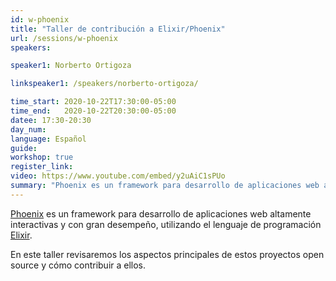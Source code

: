 ```yaml
---
id: w-phoenix
title: "Taller de contribución a Elixir/Phoenix"
url: /sessions/w-phoenix
speakers:

speaker1: Norberto Ortigoza

linkspeaker1: /speakers/norberto-ortigoza/

time_start: 2020-10-22T17:30:00-05:00
time_end:   2020-10-22T20:30:00-05:00
datee: 17:30-20:30
day_num: 
language: Español
guide: 
workshop: true
register_link: 
video: https://www.youtube.com/embed/y2uAiC1sPUo
summary: "Phoenix es un framework para desarrollo de aplicaciones web altamente interactivas y con gran desempeño, utilizando el lenguaje de programación Elixir. En este taller conocermos su estructura y cómo contribuir a ellos."
---
```


[Phoenix](https://www.phoenixframework.org) es un framework para desarrollo de aplicaciones web altamente interactivas y con gran desempeño, utilizando el lenguaje de programación [Elixir](https://elixir-lang.org).

En este taller revisaremos los aspectos principales de estos proyectos open source y cómo contribuir a ellos.